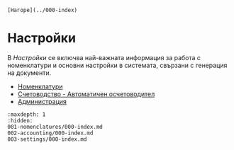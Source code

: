 ```{only} html
[Нагоре](../000-index)
```

# Настройки

В *Настройки* се включва най-важната информация за работа с номенклатури и основни настройки в системата, свързани с генерация на документи.
 
 - [Номенклатури](001-nomenclatures/000-index.md)
 - [Счетоводство - Автоматичен осчетоводител](002-accounting/000-index.md)
 - [Администрация](003-settings/000-index.md)

```{toctree}
:maxdepth: 1
:hidden:
001-nomenclatures/000-index.md
002-accounting/000-index.md
003-settings/000-index.md
```
